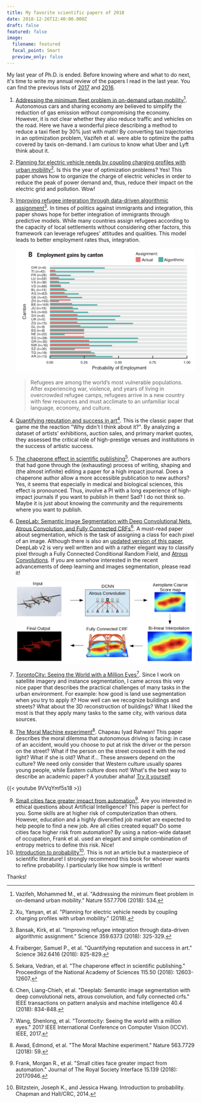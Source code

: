 ```yaml
---
title: My favorite scientific papers of 2018
date: 2018-12-26T12:40:00.000Z
draft: false
featured: false
image:
  filename: featured
  focal_point: Smart
  preview_only: false
---
```

My last year of Ph.D. is ended. Before knowing where and what to do next, it's time to write my annual review of the papers I read in the last year. You can find the previous lists of [2017](https://www.marcodena.it/blog/my-favorite-scientific-papers-of-2017/) and [2016](https://www.marcodena.it/blog/my-favorite-scientific-papers-of-2016/). 

1. [Addressing the minimum fleet problem in on-demand urban mobility](https://www.nature.com/articles/s41586-018-0095-1)[^1]. Autonomous cars and sharing economy are believed to simplify the reduction of gas emission without compromising the economy. However, it is not clear whether they also reduce traffic and vehicles on the road. Here we have a wonderful piece describing a method to reduce a taxi fleet by 30% just with math! By converting taxi trajectories in an optimization problem, Vazifeh et al. were able to optimize the paths covered by taxis on-demand. I am curious to know what Uber and Lyft think about it. 
2. [Planning for electric vehicle needs by coupling charging profiles with urban mobility](https://www.nature.com/articles/s41560-018-0136-x)[^2]. Is this the year of optimization problems? Yes! This paper shows how to organize the charge of electric vehicles in order to reduce the peak of power demand and, thus, reduce their impact on the electric grid and pollution. Wow!
3. [Improving refugee integration through data-driven algorithmic assignment](http://science.sciencemag.org/content/359/6373/325)[^3]. In times of politics against immigrants and integration, this paper shows hope for better integration of immigrants through predictive models.
   While many countries assign refugees according to the capacity of local settlements without considering other factors, this framework can leverage refugees' attitudes and qualities. This model leads to better employment rates thus, integration.


   ![](relocation-immigrants.png)

   > Refugees are among the world’s most vulnerable populations. After experiencing war, violence, and years of living in overcrowded refugee camps, refugees arrive in a new country with few resources and must acclimate to an unfamiliar local language, economy, and culture.
4. [Quantifying reputation and success in art](http://science.sciencemag.org/content/early/2018/11/07/science.aau7224)[^4]. This is the classic paper that game me the reaction "Why didn't I think about it?". By analyzing a dataset of artists' exhibitions, auction sales, and primary market quotes, they assessed the critical role of high-prestige venues and institutions in the success of artistic success.
5. [The chaperone effect in scientific publishing](https://www.pnas.org/content/115/50/12603)[^5]. Chaperones are authors that had gone through the (exhausting) process of writing, shaping and (the almost infinite) editing a paper for a high impact journal. Does a chaperone author allow a more accessible publication to new authors? Yes, it seems that especially in medical and biological sciences, this effect is pronounced. Thus, involve a PI with a long experience of high-impact journals if you want to publish in them! Sad? I do not think so. Maybe it is just about knowing the community and the requirements where you want to publish.
6. [DeepLab: Semantic Image Segmentation with Deep Convolutional Nets, Atrous Convolution, and Fully Connected CRFs](https://aaai.org/ocs/index.php/AAAI/AAAI17/paper/view/14902)[^6]. A must-read paper about segmentation, which is the task of assigning a class for each pixel of an image. Although there is also an [updated version of this paper](https://arxiv.org/abs/1802.02611), DeepLab v2 is very well written and with a rather elegant way to classify pixel through a Fully Connected Conditional Random Field, and [Atrous Convolutions](https://towardsdatascience.com/types-of-convolutions-in-deep-learning-717013397f4d). If you are somehow interested in the recent advancements of deep learning and images segmentation, please read it!

   ![](segmentation-crf.png)
7. [TorontoCity: Seeing the World with a Million Eyes](https://ieeexplore.ieee.org/abstract/document/8237589/)[^7]. Since I work on satellite imagery and instance segmentation, I came across this very nice paper that describes the practical challenges of many tasks in the urban environment. For example: how good is land use segmentation when you try to apply it? How well can we recognize buildings and streets? What about the 3D reconstruction of buildings? What I liked the most is that they apply many tasks to the same city, with various data sources.
8. [The Moral Machine experiment](https://www.nature.com/articles/s41586-018-0637-6/)[^8]. Chapeau Iyad Rahwan! This paper describes the moral dilemma that autonomous driving is facing: in case of an accident, would you choose to put at risk the driver or the person on the street? 
      What if the person on the street crossed it with the red light? What if she is old? What if... These answers depend on the culture? We need only consider that Western culture usually spares young people, while Eastern culture does not! What's the best way to describe an academic paper? A youtuber ahaha! [Try it yourself](http://moralmachine.mit.edu/)

{{< youtube 9VVqYmf5s18 >}}

9. [Small cities face greater impact from automation](https://royalsocietypublishing.org/doi/full/10.1098/rsif.2017.0946)[^9]. Are you interested in ethical questions about Artificial Intelligence? This paper is perfect for you. Some skills are at higher risk of computerization than others. However, education and a highly diversified job market are expected to help people to find a new job. Are all cities created equal? Do some cities face higher risk from automation? By using a nation-wide dataset of occupation, Frank et al. used an elegant and simple combination of entropy metrics to define this risk. Nice!
10. [Introduction to probability](https://www.goodreads.com/book/show/21558327-introduction-to-probability)[^10]. This is not an article but a masterpiece of scientific literature! I strongly recommend this book for whoever wants to refine probability. I particularly like how simple is written!

Thanks!

[^1]: Vazifeh, Mohammed M., et al. "Addressing the minimum fleet problem in on-demand urban mobility." Nature 557.7706 (2018): 534.
[^2]: Xu, Yanyan, et al. "Planning for electric vehicle needs by coupling charging profiles with urban mobility." (2018).
[^3]: Bansak, Kirk, et al. "Improving refugee integration through data-driven algorithmic assignment." Science 359.6373 (2018): 325-329.
[^4]: Fraiberger, Samuel P., et al. "Quantifying reputation and success in art." Science 362.6416 (2018): 825-829.
[^5]: Sekara, Vedran, et al. "The chaperone effect in scientific publishing." Proceedings of the National Academy of Sciences 115.50 (2018): 12603-12607.
[^6]: Chen, Liang-Chieh, et al. "Deeplab: Semantic image segmentation with deep convolutional nets, atrous convolution, and fully connected crfs." IEEE transactions on pattern analysis and machine intelligence 40.4 (2018): 834-848.
[^7]: Wang, Shenlong, et al. "Torontocity: Seeing the world with a million eyes." 2017 IEEE International Conference on Computer Vision (ICCV). IEEE, 2017.
[^8]: Awad, Edmond, et al. "The Moral Machine experiment." Nature 563.7729 (2018): 59.
[^9]: Frank, Morgan R., et al. "Small cities face greater impact from automation." Journal of The Royal Society Interface 15.139 (2018): 20170946.
[^10]: Blitzstein, Joseph K., and Jessica Hwang. Introduction to probability. Chapman and Hall/CRC, 2014.
